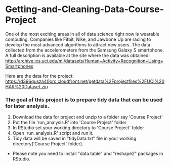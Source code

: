 # Getting-and-Cleaning-Data-Course-Project

One of the most exciting areas in all of data science right now is wearable computing. Companies like Fitbit, Nike, and Jawbone Up are racing to develop the most advanced algorithms to attract new users. The data collected from the accelerometers from the Samsung Galaxy S smartphone. A full description is available at the site where the data was obtained: 
http://archive.ics.uci.edu/ml/datasets/Human+Activity+Recognition+Using+Smartphones 

Here are the data for the project: 
https://d396qusza40orc.cloudfront.net/getdata%2Fprojectfiles%2FUCI%20HAR%20Dataset.zip 

### The goal of this project is to prepare tidy data that can be used for later analysis.

1. Download the data for project and unzip to a folder say 'Course Project'
2. Put the file 'run_analysis.R' into 'Course Project' folder
3. In RStudio set your working directory to 'Course Project' folder
4. Open 'run_analysis.R' script and run it.
5. Tidy data will be saved in "tidyData.txt" file in your working directory('Course Project' folder).

* Please note you need to install "data.table" and "reshape2" packages in RStudio.

